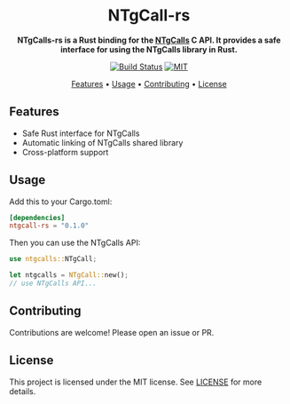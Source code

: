 <h1 align="center">NTgCall-rs</h1>

<p align="center">
  <b>NTgCalls-rs is a Rust binding for the <a href="https://github.com/pytgcalls/ntgcalls">NTgCalls</a> C API. It provides a safe interface for using the NTgCalls library in Rust.</b></br>
</p>

<div align="center">

[![Build Status](https://github.com/YouKnow-sys/ntgcalls-rs/actions/workflows/rust.yml/badge.svg)](https://github.com/YouKnow-sys/ntgcalls-rs/actions?workflow=Rust%20CI)
[![MIT](https://img.shields.io/badge/license-MIT-blue.svg)](https://github.com/YouKnow-sys/ntgcalls-rs/blob/master/LICENSE-MIT)

</div>

<p align="center">
  <a href="#features">Features</a> •
  <a href="#usage">Usage</a> •
  <a href="#contributing">Contributing</a> •
  <a href="#license">License</a>
</p>

## Features

- Safe Rust interface for NTgCalls
- Automatic linking of NTgCalls shared library
- Cross-platform support

## Usage

Add this to your Cargo.toml:

```toml
[dependencies]
ntgcall-rs = "0.1.0"
```

Then you can use the NTgCalls API:

```rust
use ntgcalls::NTgCall;

let ntgcalls = NTgCall::new();
// use NTgCalls API...
```

## Contributing

Contributions are welcome! Please open an issue or PR.

## License

This project is licensed under the MIT license. See [LICENSE](LICENSE-MIT) for more details.
